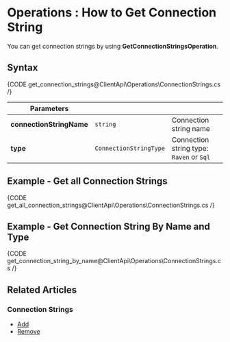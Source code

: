 ﻿# Operations : How to Get Connection String

You can get connection strings by using **GetConnectionStringsOperation**.

## Syntax

{CODE get_connection_strings@ClientApi\Operations\ConnectionStrings.cs /}

| Parameters | | |
| ------------- | ----- | ---- |
| **connectionStringName** | `string` | Connection string name |
| **type** | `ConnectionStringType` | Connection string type: `Raven` or `Sql` |

## Example - Get all Connection Strings

{CODE get_all_connection_strings@ClientApi\Operations\ConnectionStrings.cs /}

## Example - Get Connection String By Name and Type

{CODE get_connection_string_by_name@ClientApi\Operations\ConnectionStrings.cs /}

## Related Articles

### Connection Strings

- [Add](../../../../client-api/operations/maintenance/connection-strings/add-connection-string)
- [Remove](../../../../client-api/operations/maintenance/connection-strings/remove-connection-string)
